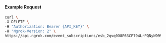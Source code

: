 <!-- Code generated for API Clients. DO NOT EDIT. -->

#### Example Request

```bash
curl \
-X DELETE \
-H "Authorization: Bearer {API_KEY}" \
-H "Ngrok-Version: 2" \
https://api.ngrok.com/event_subscriptions/esb_2qvq0O8F63CF794LrPQNyN999h8/sources/ip_policy_updated.v0
```
